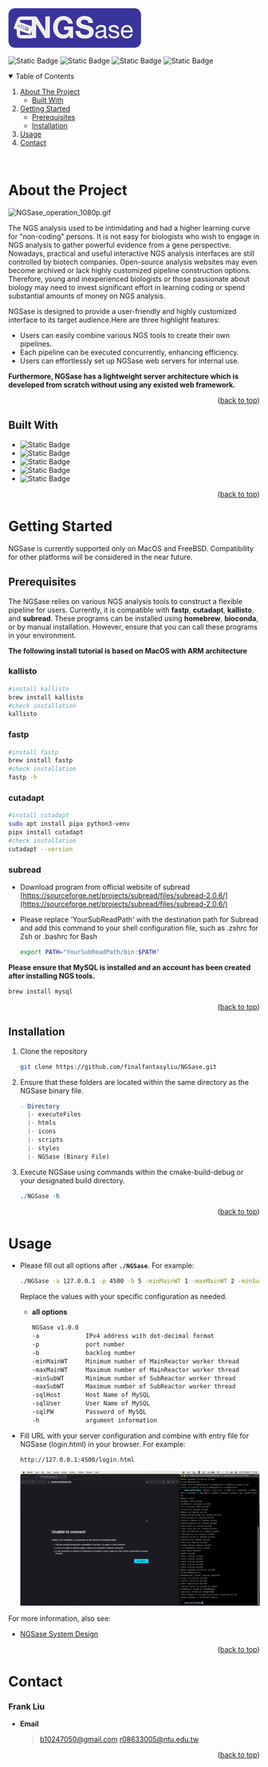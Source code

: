  
<a name="readme-top"></a>

<img src="readme_images/NGSase_logo.png" alt="Logo" width="" height="80">

![Static Badge](https://img.shields.io/badge/release-v1.0.0-green?logo=github)
![Static Badge](https://img.shields.io/badge/MacOS%2FFreeBSD-supported-green)
![Static Badge](https://img.shields.io/badge/NGS-analysis-royalblue?labelColor=orange)
![Static Badge](https://img.shields.io/badge/Maturity%20Level-~95%25-yellow?style=flat&labelColor=black)






<details open>
  <summary>Table of Contents</summary>
  <ol>
    <li>
      <a href="#about-the-project">About The Project</a>
      <ul>
        <li><a href="#built-with">Built With</a></li>
      </ul>
    </li>
    <li>
      <a href="#getting-started">Getting Started</a>
      <ul>
        <li><a href="#prerequisites">Prerequisites</a></li>
        <li><a href="#installation">Installation</a></li>
      </ul>
    </li>
    <li><a href="#usage">Usage</a></li>
    <li><a href="#contact">Contact</a></li>
  </ol>
</details>
<br />


# About the Project
![NGSase_operation_1080p.gif](readme_images/NGSase_operation_1080p.gif)

The NGS analysis used to be intimidating and had a higher learning curve for "non-coding" persons. It is not easy for biologists who wish to engage in NGS analysis to gather powerful evidence from a gene perspective. Nowadays, practical and useful interactive NGS analysis interfaces are still controlled by biotech companies. Open-source analysis websites may even become archived or lack highly customized pipeline construction options. Therefore, young and inexperienced biologists or those passionate about biology may need to invest significant effort in learning coding or spend substantial amounts of money on NGS analysis.

NGSase is designed to provide a user-friendly and highly customized interface to its target audience.Here are three highlight features: 

- Users can easily combine various NGS tools to create their own pipelines.
- Each pipeline can be executed concurrently, enhancing efficiency.
- Users can effortlessly set up NGSase web servers for internal use.

**Furthermore, NGSase has a lightweight server architecture which is developed from scratch without using any existed web framework.**
<p align="right">(<a href="#readme-top">back to top</a>)</p>

## Built With

* ![Static Badge](https://img.shields.io/badge/c%2B%2B17-green?style=for-the-badge&logo=c%2B%2B&color=blue)
* ![Static Badge](https://img.shields.io/badge/HTML-orange?style=for-the-badge&logo=html5&logoColor=white)
* ![Static Badge](https://img.shields.io/badge/css-royalblue?style=for-the-badge&logo=css3&labelColor=royalblue)
* ![Static Badge](https://img.shields.io/badge/JavaScript-green?style=for-the-badge&logo=javascript&logoColor=white)
* ![Static Badge](https://img.shields.io/badge/MySQL%208.3.0-purple?style=for-the-badge&logo=mysql&logoColor=white)
<p align="right">(<a href="#readme-top">back to top</a>)</p>

# Getting Started

NGSase is currently supported only on MacOS and FreeBSD. Compatibility for other platforms will be considered in the near future.
## Prerequisites

The NGSase relies on various NGS analysis tools to construct a flexible pipeline for users. Currently, it is compatible with **fastp**, **cutadapt**, **kallisto**, and **subread**. These programs can be installed using **homebrew**, **bioconda**, or by manual installation. However, ensure that you can call these programs in your environment.  

**The following install tutorial is based on MacOS with ARM architecture**

### kallisto

```bash
#install kallisto
brew install kallisto
#check installation
kallisto
```

### fastp

```bash
#install fastp
brew install fastp
#check installation
fastp -h
```

### cutadapt

```bash
#install cutadapt
sudo apt install pipx python3-venv
pipx install cutadapt
#check installation
cutadapt --version
```

### subread

- Download program from official website of subread
[https://sourceforge.net/projects/subread/files/subread-2.0.6/](https://sourceforge.net/projects/subread/files/subread-2.0.6/)
- Please replace 'YourSubReadPath' with the destination path for Subread and add this command to your shell configuration file, such as .zshrc for Zsh or .bashrc for Bash
    
    ```bash
    export PATH="YourSubReadPath/bin:$PATH"
    ```
    

**Please ensure that MySQL is installed and an account has been created after installing NGS tools.**

```bash
brew install mysql
```
<p align="right">(<a href="#readme-top">back to top</a>)</p>

## Installation

1. Clone the repository
    
    ```bash
    git clone https://github.com/finalfantasyliu/NGSase.git
    ```
    
2. Ensure that these folders are located within the same directory as the NGSase binary file.
    
    ```mathematica
    - Directory
      |- executeFiles
      |- htmls
      |- icons
      |- scripts
      |- styles
      |- NGSase (Binary File)
    ```
    
3. Execute NGSase using commands within the cmake-build-debug or your designated build directory.
    
    ```mathematica
    ./NGSase -h
    ```
    
<p align="right">(<a href="#readme-top">back to top</a>)</p>

# Usage

- Please fill out all options after **`./NGSase`**. For example:
    
    ```bash
    ./NGSase -a 127.0.0.1 -p 4500 -b 5 -minMainWT 1 -maxMainWT 2 -minSubWT 1 -maxSubWT 6 -sqlHost localhost -sqlUser BIOLAB -sqlPW 1234567
    ```
    
    Replace the values with your specific configuration as needed.
    
    - **all options**
        
        ```bash
        NGSase v1.0.0
        -a             IPv4 address with dot-decimal format
        -p             port number
        -b             backlog number
        -minMainWT     Minimum number of MainReactor worker thread
        -maxMainWT     Maximum number of MainReactor worker thread
        -minSubWT      Minimum number of SubReactor worker thread
        -maxSubWT      Maximum number of SubReactor worker thread
        -sqlHost       Host Name of MySQL
        -sqlUser       User Name of MySQL
        -sqlPW         Password of MySQL
        -h             argument information
        ```
        
- Fill URL with your server configuration and combine with entry file for NGSase (login.html) in your browser. For example:
    
    ```bash
    http://127.0.0.1:4500/login.html
    ```
    
    ![NGSase_URL](readme_images/NGSase_URL.gif)
    

For more information, also see:

- [NGSase System Design](https://sharp-wandflower-7df.notion.site/NGSase-System-Design-41e93538f72448b18d8d8440da4ac045?pvs=4)

<p align="right">(<a href="#readme-top">back to top</a>)</p>

# Contact

### Frank Liu

- **Email**
    
    > b10247050@gmail.com
    >r08633005@ntu.edu.tw
    
<p align="right">(<a href="#readme-top">back to top</a>)</p>

